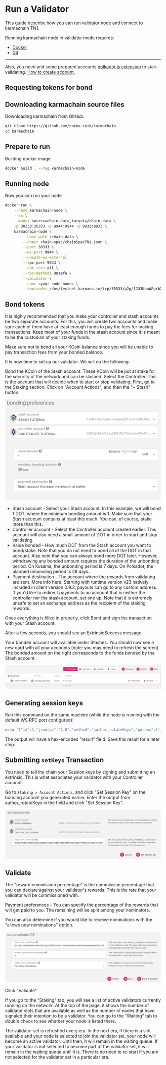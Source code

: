 # Run a Validator

This guide describe how you can run validator node and connect
to karmachain TN1.

Running karmachain node in validator mode requires:
* [Docker](https://docs.docker.com/engine/install/)
* [Git](https://github.com/git-guides/install-git)

---

Also, you need and some prepared accounts [polkadot.js extension](https://chrome.google.com/webstore/detail/polkadot%7Bjs%7D-extension/mopnmbcafieddcagagdcbnhejhlodfdd) 
to start validating. [How to create account.](https://www.youtube.com/watch?v=sy7lvAqyzkY)


## Requesting tokens for bond

[//]: # (TODO) 

## Downloading karmachain source files

Downloading karmachain from GitHub.

```bash
git clone https://github.com/karma-coin/karmachain
cd karmachain
```

## Prepare to run

Building docker image

```bash
docker build . --tag karmachain-node
```

## Running node

Now you can run your node

```bash
docker run \
	--name karmachain-node \
	--rm \
	--mount source=chain-data,target=/chain-data \
	-p 30333:30333 -p 9944:9944 -p 9933:9933 \
	karmachain-node \
		--base-path /chain-data \
		--chain chain-spec/chainSpecTN1.json \
		--port 30333 \
		--ws-port 9944 \
		--unsafe-ws-external
		--rpc-port 9933 \
		--rpc-cors all \
		--rpc-methods Unsafe \
		--validator \
		--name <your-node-name> \
		--bootnodes /dns/testnet.karmaco.in/tcp/30333/p2p/12D3KooWFgrbXqQE1kp3ytTGTsgsVVFBp5P3TGYyGa2KaVs9nQta
```

## Bond tokens

It is highly recommended that you make your controller and stash accounts be two separate accounts. For this, you will create two accounts and make sure each of them have at least enough funds to pay the fees for making transactions. Keep most of your funds in the stash account since it is meant to be the custodian of your staking funds.

Make sure not to bond all your KCoin balance since you will be unable to pay transaction fees from your bonded balance.

It is now time to set up our validator. We will do the following:

Bond the KCoin of the Stash account. These KCoin will be put at stake for the security of the network and can be slashed.
Select the Controller. This is the account that will decide when to start or stop validating.
First, go to the Staking section. Click on "Account Actions", and then the "+ Stash" button.

![bond](./images/run-a-validator/bond.png)

* Stash account - Select your Stash account. In this example, we will bond 1 DOT, where the minimum bonding amount is 1. Make sure that your Stash account contains at least this much. You can, of course, stake more than this.
* Controller account - Select the Controller account created earlier. This account will also need a small amount of DOT in order to start and stop validating.
* Value bonded - How much DOT from the Stash account you want to bond/stake. Note that you do not need to bond all of the DOT in that account. Also note that you can always bond more DOT later. However, withdrawing any bonded amount requires the duration of the unbonding period. On Kusama, the unbonding period is 7 days. On Polkadot, the planned unbonding period is 28 days.
* Payment destination - The account where the rewards from validating are sent. More info here. Starting with runtime version v23 natively included in client version 0.9.3, payouts can go to any custom address. If you'd like to redirect payments to an account that is neither the controller nor the stash account, set one up. Note that it is extremely unsafe to set an exchange address as the recipient of the staking rewards.

Once everything is filled in properly, click Bond and sign the transaction with your Stash account.

After a few seconds, you should see an ExtrinsicSuccess message.

Your bonded account will available under Stashes. You should now see a new card with all your accounts (note: you may need to refresh the screen). The bonded amount on the right corresponds to the funds bonded by the Stash account.

![bond](./images/run-a-validator/stash.png)

## Generating session keys

Run this command on the same machine (while the node is running with the default WS RPC port configured):

```bash
echo '{"id":1,"jsonrpc":"2.0","method":"author_rotateKeys","params":[]}' | websocat -n1 -B 99999999 ws://127.0.0.1:9944
```

The output will have a hex-encoded "result" field. Save this result for a later step.

## Submitting `setKeys` Transaction

You need to tell the chain your Session keys by signing and submitting an extrinsic. This is what associates your validator with your Controller account.

Go to `Staking > Account Actions`, and click "Set Session Key" on the bonding account you generated earlier. Enter the output from author_rotateKeys in the field and click "Set Session Key".

![setKeys](./images/run-a-validator/set-session-key.png)

## Validate

The "reward commission percentage" is the commission percentage that you can declare against your validator's rewards. This is the rate that your validator will be commissioned with.

Payment preferences - You can specify the percentage of the rewards that will get paid to you. The remaining will be split among your nominators.

You can also determine if you would like to receive nominations with the "allows new nominations" option.

![validate](./images/run-a-validator/validate.png)

Click "Validate".

If you go to the "Staking" tab, you will see a list of active validators currently running on the network. At the top of the page, it shows the number of validator slots that are available as well as the number of nodes that have signaled their intention to be a validator. You can go to the "Waiting" tab to double check to see whether your node is listed there.

The validator set is refreshed every era. In the next era, if there is a slot available and your node is selected to join the validator set, your node will become an active validator. Until then, it will remain in the waiting queue. If your validator is not selected to become part of the validator set, it will remain in the waiting queue until it is. There is no need to re-start if you are not selected for the validator set in a particular era.